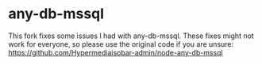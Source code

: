 # any-db-mssql

This fork fixes some issues I had with any-db-mssql.
These fixes might not work for everyone, so please use the original code if you are unsure: https://github.com/Hypermediaisobar-admin/node-any-db-mssql

